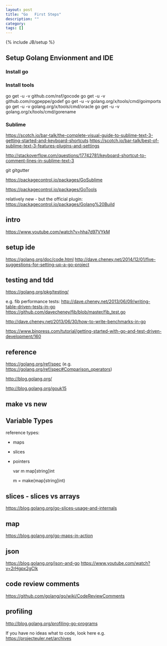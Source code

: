 ```yaml
---
layout: post
title: "Go   First Steps"
description: ""
category: 
tags: []
---
```

{% include JB/setup %}



## Setup Golang Envionment and IDE


### Install go


### Install tools

go get -u -v github.com/nsf/gocode
go get -u -v github.com/rogpeppe/godef
go get -u -v golang.org/x/tools/cmd/goimports
go get -u -v golang.org/x/tools/cmd/oracle
go get -u -v golang.org/x/tools/cmd/gorename



### Sublime
https://scotch.io/bar-talk/the-complete-visual-guide-to-sublime-text-3-getting-started-and-keyboard-shortcuts
https://scotch.io/bar-talk/best-of-sublime-text-3-features-plugins-and-settings

http://stackoverflow.com/questions/17742781/keyboard-shortcut-to-comment-lines-in-sublime-text-3

git
gitgutter


https://packagecontrol.io/packages/GoSublime


https://packagecontrol.io/packages/GoTools


relatively new - but the official plugin:
https://packagecontrol.io/packages/Golang%20Build


## intro
https://www.youtube.com/watch?v=hha7d97VYkM



## setup ide
https://golang.org/doc/code.html
http://dave.cheney.net/2014/12/01/five-suggestions-for-setting-up-a-go-project


## testing and tdd
https://golang.org/pkg/testing/

e.g. fib performance tests: 
http://dave.cheney.net/2013/06/09/writing-table-driven-tests-in-go
https://github.com/davecheney/fib/blob/master/fib_test.go

http://dave.cheney.net/2013/06/30/how-to-write-benchmarks-in-go


https://www.binpress.com/tutorial/getting-started-with-go-and-test-driven-development/160




## reference

https://golang.org/ref/spec
(e.g. https://golang.org/ref/spec#Comparison_operators)


http://blog.golang.org/


http://blog.golang.org/gouk15




## make vs new



## Variable Types

reference types:

* maps 
* slices
* pointers

    var m map[string]int

    m = make(map[string]int)


## slices - slices vs arrays
https://blog.golang.org/go-slices-usage-and-internals

## map
https://blog.golang.org/go-maps-in-action


## json
https://blog.golang.org/json-and-go
https://www.youtube.com/watch?v=2rHgpx2gClk


## code review comments
https://github.com/golang/go/wiki/CodeReviewComments


## profiling
http://blog.golang.org/profiling-go-programs




If you have no ideas what to code, look here e.g. https://projecteuler.net/archives
